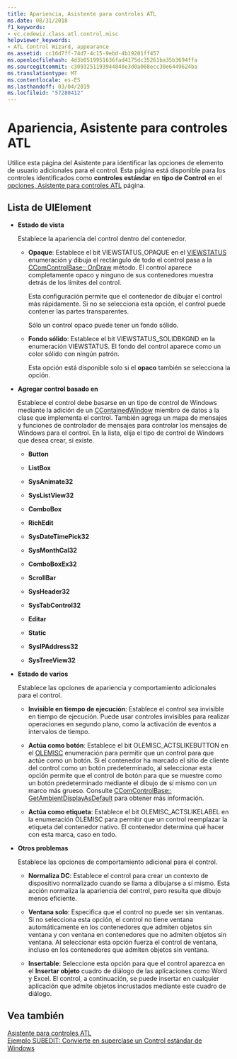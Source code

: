 ```yaml
---
title: Apariencia, Asistente para controles ATL
ms.date: 08/31/2018
f1_keywords:
- vc.codewiz.class.atl.control.misc
helpviewer_keywords:
- ATL Control Wizard, appearance
ms.assetid: cc16d7ff-74d7-4c15-9ebd-4b19201ff457
ms.openlocfilehash: 4d3b0519951636fad4175dc35261ba35b3694ffa
ms.sourcegitcommit: c3093251193944840e3d0a068ecc30e6449624ba
ms.translationtype: MT
ms.contentlocale: es-ES
ms.lasthandoff: 03/04/2019
ms.locfileid: "57280412"
---
```

# <a name="appearance-atl-control-wizard"></a>Apariencia, Asistente para controles ATL

Utilice esta página del Asistente para identificar las opciones de elemento de usuario adicionales para el control. Esta página está disponible para los controles identificados como **controles estándar** en **tipo de Control** en el [opciones, Asistente para controles ATL](../../atl/reference/options-atl-control-wizard.md) página.

## <a name="uielement-list"></a>Lista de UIElement

- **Estado de vista**

   Establece la apariencia del control dentro del contenedor.

   - **Opaque**: Establece el bit VIEWSTATUS_OPAQUE en el [VIEWSTATUS](/windows/desktop/api/ocidl/ne-ocidl-tagviewstatus) enumeración y dibuja el rectángulo de todo el control pasa a la [CComControlBase:: OnDraw](../../atl/reference/ccomcontrolbase-class.md#ondraw) método. El control aparece completamente opaco y ninguno de sus contenedores muestra detrás de los límites del control.

      Esta configuración permite que el contenedor de dibujar el control más rápidamente. Si no se selecciona esta opción, el control puede contener las partes transparentes.

      Sólo un control opaco puede tener un fondo sólido.

   - **Fondo sólido**: Establece el bit VIEWSTATUS_SOLIDBKGND en la enumeración VIEWSTATUS. El fondo del control aparece como un color sólido con ningún patrón.

      Esta opción está disponible solo si el **opaco** también se selecciona la opción.

- **Agregar control basado en**

   Establece el control debe basarse en un tipo de control de Windows mediante la adición de un [CContainedWindow](ccontainedwindowt-class.md) miembro de datos a la clase que implementa el control. También agrega un mapa de mensajes y funciones de controlador de mensajes para controlar los mensajes de Windows para el control. En la lista, elija el tipo de control de Windows que desea crear, si existe.

   - **Button**

   - **ListBox**

   - **SysAnimate32**

   - **SysListView32**

   - **ComboBox**

   - **RichEdit**

   - **SysDateTimePick32**

   - **SysMonthCal32**

   - **ComboBoxEx32**

   - **ScrollBar**

   - **SysHeader32**

   - **SysTabControl32**

   - **Editar**

   - **Static**

   - **SysIPAddress32**

   - **SysTreeView32**

- **Estado de varios**

   Establece las opciones de apariencia y comportamiento adicionales para el control.

   - **Invisible en tiempo de ejecución**: Establece el control sea invisible en tiempo de ejecución. Puede usar controles invisibles para realizar operaciones en segundo plano, como la activación de eventos a intervalos de tiempo.

   - **Actúa como botón**: Establece el bit OLEMISC_ACTSLIKEBUTTON en el [OLEMISC](/windows/desktop/api/oleidl/ne-oleidl-tagolemisc) enumeración para permitir que un control para que actúe como un botón. Si el contenedor ha marcado el sitio de cliente del control como un botón predeterminado, al seleccionar esta opción permite que el control de botón para que se muestre como un botón predeterminado mediante el dibujo de sí mismo con un marco más grueso. Consulte [CComControlBase:: GetAmbientDisplayAsDefault](../../atl/reference/ccomcontrolbase-class.md#getambientdisplayasdefault) para obtener más información.

   - **Actúa como etiqueta**: Establece el bit OLEMISC_ACTSLIKELABEL en la enumeración OLEMISC para permitir que un control reemplazar la etiqueta del contenedor nativo. El contenedor determina qué hacer con esta marca, caso en todo.

- **Otros problemas**

   Establece las opciones de comportamiento adicional para el control.

   - **Normaliza DC**: Establece el control para crear un contexto de dispositivo normalizado cuando se llama a dibujarse a sí mismo. Esta acción normaliza la apariencia del control, pero resulta que dibujo menos eficiente.

   - **Ventana solo**: Especifica que el control no puede ser sin ventanas. Si no selecciona esta opción, el control no tiene ventana automáticamente en los contenedores que admiten objetos sin ventana y con ventana en contenedores que no admiten objetos sin ventana. Al seleccionar esta opción fuerza el control de ventana, incluso en los contenedores que admiten objetos sin ventana.

   - **Insertable**: Seleccione esta opción para que el control aparezca en el **Insertar objeto** cuadro de diálogo de las aplicaciones como Word y Excel. El control, a continuación, se puede insertar en cualquier aplicación que admite objetos incrustados mediante este cuadro de diálogo.

## <a name="see-also"></a>Vea también

[Asistente para controles ATL](../../atl/reference/atl-control-wizard.md)<br/>
[Ejemplo SUBEDIT: Convierte en superclase un Control estándar de Windows](https://github.com/Microsoft/VCSamples/tree/master/VC2008Samples/ATL/Controls/SubEdit)
